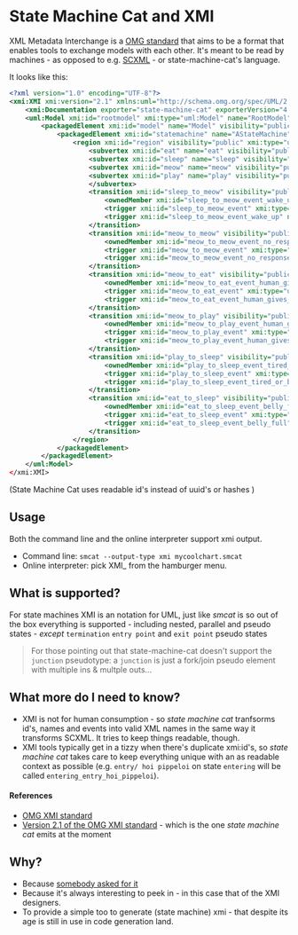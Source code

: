 # State Machine Cat and XMI

XML Metadata Interchange is a [OMG standard](https://www.omg.org/spec/XMI) that
aims to be a format that enables tools to exchange models with each other. It's
meant to be read by machines - as opposed to e.g. [SCXML](./SCXML.md) - or
state-machine-cat's language.

It looks like this:

```xml
<?xml version="1.0" encoding="UTF-8"?>
<xmi:XMI xmi:version="2.1" xmlns:uml="http://schema.omg.org/spec/UML/2.0" xmlns:xmi="http://schema.omg.org/spec/XMI/2.1">
    <xmi:Documentation exporter="state-machine-cat" exporterVersion="4.6.0-beta-1"/>
    <uml:Model xmi:id="rootmodel" xmi:type="uml:Model" name="RootModel">
        <packagedElement xmi:id="model" name="Model" visibility="public" xmi:type="uml:Model">
            <packagedElement xmi:id="statemachine" name="AStateMachine" visibility="public" isReentrant="true" xmi:type="uml:StateMachine">
                <region xmi:id="region" visibility="public" xmi:type="uml:Region">
                    <subvertex xmi:id="eat" name="eat" visibility="public" xmi:type="uml:State"/>
                    <subvertex xmi:id="sleep" name="sleep" visibility="public" xmi:type="uml:State"/>
                    <subvertex xmi:id="meow" name="meow" visibility="public" xmi:type="uml:State"/>
                    <subvertex xmi:id="play" name="play" visibility="public" xmi:type="uml:State"/>
                    </subvertex>
                    <transition xmi:id="sleep_to_meow" visibility="public" xmi:type="uml:Transition" source="sleep" target="meow" kind="external">
                        <ownedMember xmi:id="sleep_to_meow_event_wake_up" name="wake_up" visibility="public" xmi:type="uml:AnyReceiveEvent"/>
                        <trigger xmi:id="sleep_to_meow_event" xmi:type="uml:Trigger" name="wake_up" event="sleep_to_meow_event_wake_up"/>
                        <trigger xmi:id="sleep_to_meow_event_wake_up" name="wake_up" visibility="public" xmi:type="uml:AnyReceiveEvent"/>
                    </transition>
                    <transition xmi:id="meow_to_meow" visibility="public" xmi:type="uml:Transition" source="meow" target="meow" kind="external">
                        <ownedMember xmi:id="meow_to_meow_event_no_response_from_human" name="no_response_from_human" visibility="public" xmi:type="uml:AnyReceiveEvent"/>
                        <trigger xmi:id="meow_to_meow_event" xmi:type="uml:Trigger" name="no_response_from_human" event="meow_to_meow_event_no_response_from_human"/>
                        <trigger xmi:id="meow_to_meow_event_no_response_from_human" name="no_response_from_human" visibility="public" xmi:type="uml:AnyReceiveEvent"/>
                    </transition>
                    <transition xmi:id="meow_to_eat" visibility="public" xmi:type="uml:Transition" source="meow" target="eat" kind="external">
                        <ownedMember xmi:id="meow_to_eat_event_human_gives_food" name="human_gives_food" visibility="public" xmi:type="uml:AnyReceiveEvent"/>
                        <trigger xmi:id="meow_to_eat_event" xmi:type="uml:Trigger" name="human_gives_food" event="meow_to_eat_event_human_gives_food"/>
                        <trigger xmi:id="meow_to_eat_event_human_gives_food" name="human_gives_food" visibility="public" xmi:type="uml:AnyReceiveEvent"/>
                    </transition>
                    <transition xmi:id="meow_to_play" visibility="public" xmi:type="uml:Transition" source="meow" target="play" kind="external">
                        <ownedMember xmi:id="meow_to_play_event_human_gives_toy" name="human_gives_toy" visibility="public" xmi:type="uml:AnyReceiveEvent"/>
                        <trigger xmi:id="meow_to_play_event" xmi:type="uml:Trigger" name="human_gives_toy" event="meow_to_play_event_human_gives_toy"/>
                        <trigger xmi:id="meow_to_play_event_human_gives_toy" name="human_gives_toy" visibility="public" xmi:type="uml:AnyReceiveEvent"/>
                    </transition>
                    <transition xmi:id="play_to_sleep" visibility="public" xmi:type="uml:Transition" source="play" target="sleep" kind="external">
                        <ownedMember xmi:id="play_to_sleep_event_tired_or_bored" name="tired_or_bored" visibility="public" xmi:type="uml:AnyReceiveEvent"/>
                        <trigger xmi:id="play_to_sleep_event" xmi:type="uml:Trigger" name="tired_or_bored" event="play_to_sleep_event_tired_or_bored"/>
                        <trigger xmi:id="play_to_sleep_event_tired_or_bored" name="tired_or_bored" visibility="public" xmi:type="uml:AnyReceiveEvent"/>
                    </transition>
                    <transition xmi:id="eat_to_sleep" visibility="public" xmi:type="uml:Transition" source="eat" target="sleep" kind="external">
                        <ownedMember xmi:id="eat_to_sleep_event_belly_full" name="belly_full" visibility="public" xmi:type="uml:AnyReceiveEvent"/>
                        <trigger xmi:id="eat_to_sleep_event" xmi:type="uml:Trigger" name="belly_full" event="eat_to_sleep_event_belly_full"/>
                        <trigger xmi:id="eat_to_sleep_event_belly_full" name="belly_full" visibility="public" xmi:type="uml:AnyReceiveEvent"/>
                    </transition>
                </region>
            </packagedElement>
        </packagedElement>
    </uml:Model>
</xmi:XMI>
```

(State Machine Cat uses readable id's instead of uuid's or hashes )

## Usage

Both the command line and the online interpreter support xmi output.

- Command line: `smcat --output-type xmi mycoolchart.smcat`
- Online interpreter: pick XMI\_ from the hamburger menu.

## What is supported?

For state machines XMI is an notation for UML, just like _smcat_ is
so out of the box everything is supported - including nested, parallel
and pseudo states - _except_ `termination` `entry point`
and `exit point` pseudo states

> For those pointing out that state-machine-cat doesn't support
> the `junction` pseudotype: a `junction` is just a fork/join
> pseudo element with multiple ins & multple outs...

## What more do I need to know?

- XMI is not for human consumption - so _state machine cat_ tranfsorms
  id's, names and events into valid XML names in the same way it
  transforms SCXML. It tries to keep things readable, though.
- XMI tools typically get in a tizzy when there's duplicate xmi:id's, so
  _state machine cat_ takes care to keep everything unique with an
  as readable context as possible (e.g. `entry/ hoi pippeloi` on state
  `entering` will be called `entering_entry_hoi_pippeloi`).

#### References

- [OMG XMI standard](https://www.omg.org/spec/XMI)
- [Version 2.1 of the OMG XMI standard](https://www.omg.org/spec/XMI/2.1) - which is the one _state machine cat_ emits at the moment

## Why?

- Because [somebody asked for it](https://github.com/sverweij/state-machine-cat/issues/44)
- Because it's always interesting to peek in - in this case that of the XMI designers.
- To provide a simple too to generate (state machine) xmi - that despite its age is still
  in use in code generation land.
